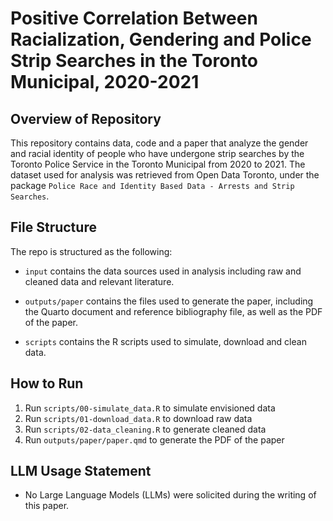 # Positive Correlation Between Racialization, Gendering and Police Strip Searches in the Toronto Municipal, 2020-2021

## Overview of Repository

This repository contains data, code and a paper that analyze the gender and racial identity of people who have undergone strip searches by the Toronto Police Service in the Toronto Municipal from 2020 to 2021. The dataset used for analysis was retrieved from Open Data Toronto, under the package `Police Race and Identity Based Data - Arrests and Strip Searches`. 

## File Structure

The repo is structured as the following:

-   `input` contains the data sources used in analysis including raw and cleaned data and relevant literature.

-   `outputs/paper` contains the files used to generate the paper, including the Quarto document and reference bibliography file, as well as the PDF of the paper.

-   `scripts` contains the R scripts used to simulate, download and clean data.

## How to Run

1.  Run `scripts/00-simulate_data.R` to simulate envisioned data
2.  Run `scripts/01-download_data.R` to download raw data
3.  Run `scripts/02-data_cleaning.R` to generate cleaned data
4.  Run `outputs/paper/paper.qmd` to generate the PDF of the paper

## LLM Usage Statement

-   No Large Language Models (LLMs) were solicited during the writing of this paper. 
